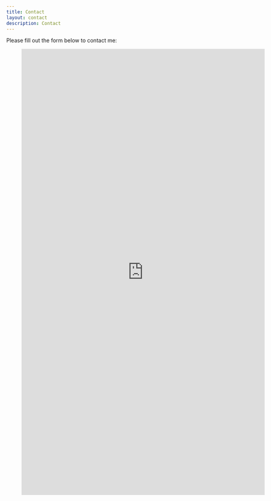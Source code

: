 ```yaml
---
title: Contact
layout: contact
description: Contact
---
```


Please fill out the form below to contact me:
<figure class = "video_container">
<iframe src="https://docs.google.com/forms/d/e/1FAIpQLSdem8BfQ5enWExq8cT9fCP-sZFOUiVHP02_ehwk4DUHmi_O5w/viewform?embedded=true" width="640" height="1174" frameborder="0" marginheight="0" marginwidth="0">Loading…</iframe>
</figure>

